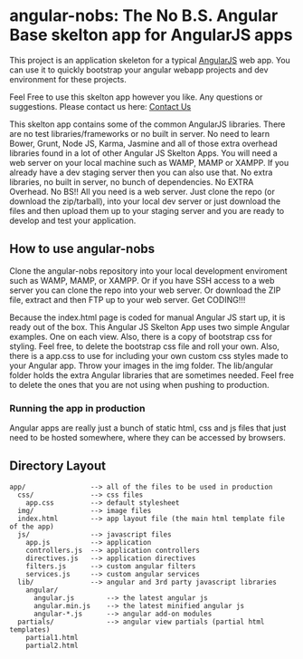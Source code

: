 # angular-nobs: The No B.S. Angular Base skelton app for AngularJS apps

This project is an application skeleton for a typical [AngularJS](http://angularjs.org/) web app.
You can use it to quickly bootstrap your angular webapp projects and dev environment for these
projects.

Feel Free to use this skelton app however you like. Any questions or suggestions. Please contact us here:
<a href="http://hyperdrivedesigns.com/contact-us/">Contact Us</a>

This skelton app contains some of the common AngularJS libraries. There are no test libraries/frameworks or no built in server. No need to learn Bower, Grunt, Node JS, Karma, Jasmine and all of those extra overhead libraries found in a lot of other Angular JS Skelton Apps. You will need a web server on your local machine such as WAMP, MAMP or XAMPP. If you already have a dev staging server then you can also use that. No extra libraries, no built in server, no bunch of dependencies. No EXTRA Overhead. No BS!! All you need is a web server. Just clone the repo (or download the zip/tarball), into your local dev server or just download the files and then upload them up to your staging server and you are ready to develop and test your application.

## How to use angular-nobs

Clone the angular-nobs repository into your local development enviroment such as WAMP, MAMP, or XAMPP. Or if you have SSH access to a web server you can clone the repo into your web server. Or download the ZIP file, extract and then FTP up to your web server. Get CODING!!!

Because the index.html page is coded for manual Angular JS start up, it is ready out of the box.
This Angular JS Skelton App uses two simple Angular examples. One on each view. Also, there is a copy of bootstrap css for styling. Feel free, to delete the bootstrap css file and roll your own. Also, there is a app.css to use for including your own custom css styles made to your Angular app. Throw your images in the img folder. The lib/angular folder holds the extra Angular libraries that are sometimes needed. Feel free to delete the ones that you are not using when pushing to production.

### Running the app in production

Angular apps are really just a bunch of static html, css and js files that just need to be hosted
somewhere, where they can be accessed by browsers.

## Directory Layout

    app/                --> all of the files to be used in production
      css/              --> css files
        app.css         --> default stylesheet
      img/              --> image files
      index.html        --> app layout file (the main html template file of the app)
      js/               --> javascript files
        app.js          --> application
        controllers.js  --> application controllers
        directives.js   --> application directives
        filters.js      --> custom angular filters
        services.js     --> custom angular services
      lib/              --> angular and 3rd party javascript libraries
        angular/
          angular.js        --> the latest angular js
          angular.min.js    --> the latest minified angular js
          angular-*.js      --> angular add-on modules
      partials/             --> angular view partials (partial html templates)
        partial1.html
        partial2.html